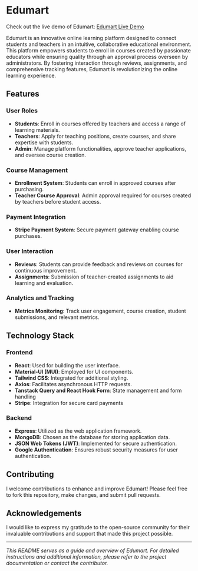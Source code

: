 # Edumart

Check out the live demo of Edumart: [Edumart Live Demo](https://edumart-3502a.web.app/)

Edumart is an innovative online learning platform designed to connect students and teachers in an intuitive, collaborative educational environment. This platform empowers students to enroll in courses created by passionate educators while ensuring quality through an approval process overseen by administrators. By fostering interaction through reviews, assignments, and comprehensive tracking features, Edumart is revolutionizing the online learning experience.

## Features

### User Roles

- **Students**: Enroll in courses offered by teachers and access a range of learning materials.
- **Teachers**: Apply for teaching positions, create courses, and share expertise with students.
- **Admin**: Manage platform functionalities, approve teacher applications, and oversee course creation.

### Course Management

- **Enrollment System**: Students can enroll in approved courses after purchasing.
- **Teacher Course Approval**: Admin approval required for courses created by teachers before student access.

### Payment Integration

- **Stripe Payment System**: Secure payment gateway enabling course purchases.

### User Interaction

- **Reviews**: Students can provide feedback and reviews on courses for continuous improvement.
- **Assignments**: Submission of teacher-created assignments to aid learning and evaluation.

### Analytics and Tracking

- **Metrics Monitoring**: Track user engagement, course creation, student submissions, and relevant metrics.

## Technology Stack

### Frontend

- **React**: Used for building the user interface.
- **Material-UI (MUI)**: Employed for UI components.
- **Tailwind CSS**: Integrated for additional styling.
- **Axios**: Facilitates asynchronous HTTP requests.
- **Tanstack Query and React Hook Form**: State management and form handling
- **Stripe**: Integration for secure card payments

### Backend

- **Express**: Utilized as the web application framework.
- **MongoDB**: Chosen as the database for storing application data.
- **JSON Web Tokens (JWT)**: Implemented for secure authentication.
- **Google Authentication**: Ensures robust security measures for user authentication.

## Contributing

I welcome contributions to enhance and improve Edumart! Please feel free to fork this repository, make changes, and submit pull requests.

## Acknowledgements

I would like to express my gratitude to the open-source community for their invaluable contributions and support that made this project possible.

---

_This README serves as a guide and overview of Edumart. For detailed instructions and additional information, please refer to the project documentation or contact the contributor._
